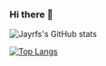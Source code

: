 ### Hi there 👋

![Jayrfs's GitHub stats](https://github-readme-stats.vercel.app/api?username=jayrfs&show_icons=true&theme=radical&include_all_commits=TRUE)

[![Top Langs](https://github-readme-stats.vercel.app/api/top-langs/?username=jayrfs&layout=compact&exclude_repo=jayrfs.github.io,Fun-surprise-text-input,Holy-Faucet-Of-Phone-Numbers,FakeCaptchacha,baduibattleslogin1&theme=radical)](https://github.com/jayrfs)


<!--
**jayrfs/jayrfs** is a ✨ _special_ ✨ repository because its `README.md` (this file) appears on your GitHub profile.

Here are some ideas to get you started:

- 🔭 I’m currently working on ...
- 🌱 I’m currently learning ...
- 👯 I’m looking to collaborate on ...
- 🤔 I’m looking for help with ...
- 💬 Ask me about ...
- 📫 How to reach me: ...
- 😄 Pronouns: ...
- ⚡ Fun fact: ...
-->
